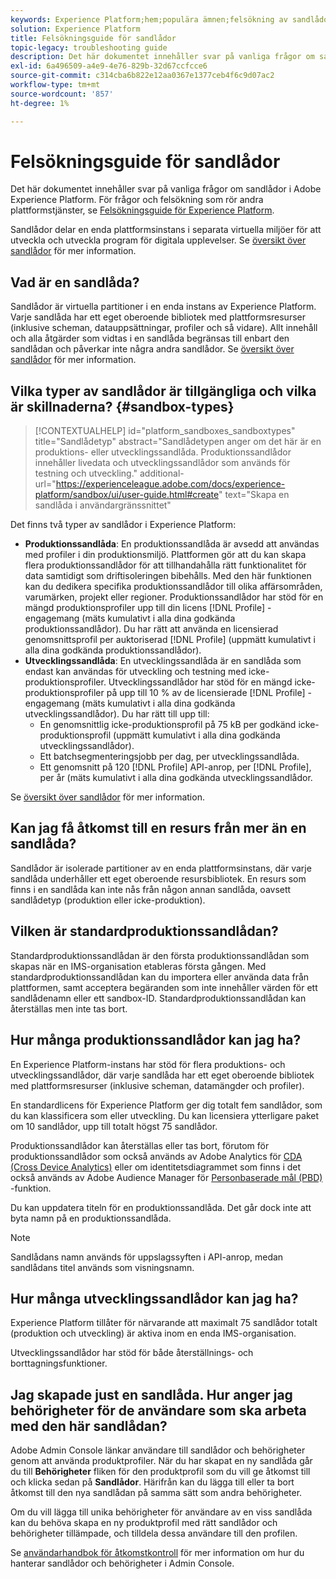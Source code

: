 ```yaml
---
keywords: Experience Platform;hem;populära ämnen;felsökning av sandlådor
solution: Experience Platform
title: Felsökningsguide för sandlådor
topic-legacy: troubleshooting guide
description: Det här dokumentet innehåller svar på vanliga frågor om sandlådor i Adobe Experience Platform.
exl-id: 6a496509-a4e9-4e76-829b-32d67ccfcce6
source-git-commit: c314cba6b822e12aa0367e1377ceb4f6c9d07ac2
workflow-type: tm+mt
source-wordcount: '857'
ht-degree: 1%

---
```


# Felsökningsguide för sandlådor

Det här dokumentet innehåller svar på vanliga frågor om sandlådor i Adobe Experience Platform. För frågor och felsökning som rör andra plattformstjänster, se [Felsökningsguide för Experience Platform](../landing/troubleshooting.md).

Sandlådor delar en enda plattformsinstans i separata virtuella miljöer för att utveckla och utveckla program för digitala upplevelser. Se [översikt över sandlådor](home.md) för mer information.

## Vad är en sandlåda?

Sandlådor är virtuella partitioner i en enda instans av Experience Platform. Varje sandlåda har ett eget oberoende bibliotek med plattformsresurser (inklusive scheman, datauppsättningar, profiler och så vidare). Allt innehåll och alla åtgärder som vidtas i en sandlåda begränsas till enbart den sandlådan och påverkar inte några andra sandlådor. Se [översikt över sandlådor](home.md) för mer information.

## Vilka typer av sandlådor är tillgängliga och vilka är skillnaderna? {#sandbox-types}

>[!CONTEXTUALHELP]
>id="platform_sandboxes_sandboxtypes"
>title="Sandlådetyp"
>abstract="Sandlådetypen anger om det här är en produktions- eller utvecklingssandlåda. Produktionssandlådor innehåller livedata och utvecklingssandlådor som används för testning och utveckling."
>additional-url="https://experienceleague.adobe.com/docs/experience-platform/sandbox/ui/user-guide.html#create" text="Skapa en sandlåda i användargränssnittet"

Det finns två typer av sandlådor i Experience Platform:

* **Produktionssandlåda**: En produktionssandlåda är avsedd att användas med profiler i din produktionsmiljö. Plattformen gör att du kan skapa flera produktionssandlådor för att tillhandahålla rätt funktionalitet för data samtidigt som driftisoleringen bibehålls. Med den här funktionen kan du dedikera specifika produktionssandlådor till olika affärsområden, varumärken, projekt eller regioner. Produktionssandlådor har stöd för en mängd produktionsprofiler upp till din licens [!DNL Profile] -engagemang (mäts kumulativt i alla dina godkända produktionssandlådor). Du har rätt att använda en licensierad genomsnittsprofil per auktoriserad [!DNL Profile] (uppmätt kumulativt i alla dina godkända produktionssandlådor).
* **Utvecklingssandlåda**: En utvecklingssandlåda är en sandlåda som endast kan användas för utveckling och testning med icke-produktionsprofiler. Utvecklingssandlådor har stöd för en mängd icke-produktionsprofiler på upp till 10 % av de licensierade [!DNL Profile] -engagemang (mäts kumulativt i alla dina godkända utvecklingssandlådor). Du har rätt till upp till:
   * En genomsnittlig icke-produktionsprofil på 75 kB per godkänd icke-produktionsprofil (uppmätt kumulativt i alla dina godkända utvecklingssandlådor).
   * Ett batchsegmenteringsjobb per dag, per utvecklingssandlåda.
   * Ett genomsnitt på 120 [!DNL Profile] API-anrop, per [!DNL Profile], per år (mäts kumulativt i alla dina godkända utvecklingssandlådor.

Se [översikt över sandlådor](./home.md) för mer information.

## Kan jag få åtkomst till en resurs från mer än en sandlåda?

Sandlådor är isolerade partitioner av en enda plattformsinstans, där varje sandlåda underhåller ett eget oberoende resursbibliotek. En resurs som finns i en sandlåda kan inte nås från någon annan sandlåda, oavsett sandlådetyp (produktion eller icke-produktion).

## Vilken är standardproduktionssandlådan?

Standardproduktionssandlådan är den första produktionssandlådan som skapas när en IMS-organisation etableras första gången. Med standardproduktionssandlådan kan du importera eller använda data från plattformen, samt acceptera begäranden som inte innehåller värden för ett sandlådenamn eller ett sandbox-ID. Standardproduktionssandlådan kan återställas men inte tas bort.

## Hur många produktionssandlådor kan jag ha?

En Experience Platform-instans har stöd för flera produktions- och utvecklingssandlådor, där varje sandlåda har ett eget oberoende bibliotek med plattformsresurser (inklusive scheman, datamängder och profiler).

En standardlicens för Experience Platform ger dig totalt fem sandlådor, som du kan klassificera som  eller utveckling. Du kan licensiera ytterligare paket om 10 sandlådor, upp till totalt högst 75 sandlådor.

Produktionssandlådor kan återställas eller tas bort, förutom för produktionssandlådor som också används av Adobe Analytics för [CDA (Cross Device Analytics)](https://experienceleague.adobe.com/docs/analytics/components/cda/overview.html?lang=sv) eller om identitetsdiagrammet som finns i det också används av Adobe Audience Manager för [Personbaserade mål (PBD)](https://experienceleague.adobe.com/docs/audience-manager/user-guide/features/destinations/people-based/people-based-destinations-overview.html?lang=sv) -funktion.

Du kan uppdatera titeln för en produktionssandlåda. Det går dock inte att byta namn på en produktionssandlåda.

>[!NOTE]
>
>Sandlådans namn används för uppslagssyften i API-anrop, medan sandlådans titel används som visningsnamn.

## Hur många utvecklingssandlådor kan jag ha?

Experience Platform tillåter för närvarande att maximalt 75 sandlådor totalt (produktion och utveckling) är aktiva inom en enda IMS-organisation.

Utvecklingssandlådor har stöd för både återställnings- och borttagningsfunktioner.

## Jag skapade just en sandlåda. Hur anger jag behörigheter för de användare som ska arbeta med den här sandlådan?

Adobe Admin Console länkar användare till sandlådor och behörigheter genom att använda produktprofiler. När du har skapat en ny sandlåda går du till **Behörigheter** fliken för den produktprofil som du vill ge åtkomst till och klicka sedan på **Sandlådor**. Härifrån kan du lägga till eller ta bort åtkomst till den nya sandlådan på samma sätt som andra behörigheter.

Om du vill lägga till unika behörigheter för användare av en viss sandlåda kan du behöva skapa en ny produktprofil med rätt sandlådor och behörigheter tillämpade, och tilldela dessa användare till den profilen.

Se [användarhandbok för åtkomstkontroll](../access-control/ui/overview.md) för mer information om hur du hanterar sandlådor och behörigheter i Admin Console.
